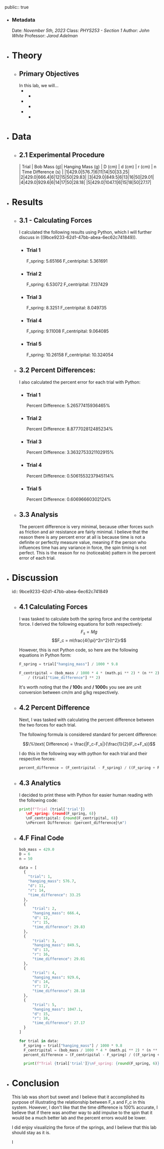 public:: true

- ### Metadata
  Date: *November 5th, 2023*
  Class: *PHYS253 - Section 1*
  Author: *John White*
  Professor: *Jarod Adelman*
- # Theory
	- ## Primary Objectives
	  In this lab, we will...
	  * -
	  * -
	  * -
- # Data
	- ## 2.1 Experimental Procedure
	  | Trial | Bob Mass (g)| Hanging Mass (g) | D (cm) | d (cm) | r (cm) | n | Time Difference (s) |
	  |1|429.0|576.7|6|11|14|50|33.25|
	  |2|429.0|666.4|6|12|15|50|29.83|
	  |3|429.0|849.5|6|13|16|50|29.01|
	  |4|429.0|929.6|6|14|17|50|28.18|
	  |5|429.0|1047.1|6|15|18|50|27.17|
- # Results
	- ## 3.1 - Calculating Forces
	  I calculated the following results using Python, which I will further discuss in ((9bce9233-62d1-47bb-abea-6ec62c741849)).
		- ### Trial 1
		  F_spring: 5.65166 
		  F_centripital: 5.361691
		- ### Trial 2
		  F_spring: 6.53072 
		  F_centripital: 7.137429
		- ### Trial 3
		  F_spring: 8.3251 
		  F_centripital: 8.049735
		- ### Trial 4
		  F_spring: 9.11008 
		  F_centripital: 9.064085
		- ### Trial 5
		  F_spring: 10.26158 
		  F_centripital: 10.324054
	- ## 3.2 Percent Differences:
	  I also calculated the percent error for each trial with Python:
		- ### Trial 1
		  Percent Difference: 5.26577415936465%
		- ### Trial 2
		  Percent Difference: 8.877702812485234%
		- ### Trial 3
		  Percent Difference: 3.3632753321102915%
		- ### Trial 4
		  Percent Difference: 0.5061553237945114%
		- ### Trial 5
		  Percent Difference: 0.60696660302124%
	- ## 3.3 Analysis
	  The percent difference is very minimal, because other forces such as friction and air resistance are fairly minimal. I believe that the reason there is any percent error at all is because time is not a definite or perfectly measure value, meaning if the person who influences time has any variance in force, the spin timing is not perfect. This is the reason for no (noticeable) pattern in the percent error of each trial.
- # Discussion
  id:: 9bce9233-62d1-47bb-abea-6ec62c741849
	- ## 4.1 Calculating Forces
	  I was tasked to calculate both the spring force and the centripetal force. I derived the following equations for both respectively:
	  $$F_s = Mg$$
	  $$F_c = m\frac{4{\pi}^2n^2}{t^2}r$$
	  
	  However, this is not Python code, so here are the following equations in Python form:
	  ```python
	  F_spring = trial["hanging_mass"] / 1000 * 9.8
	  ```
	  ```python
	  F_centripital = (bob_mass / 1000 * 4 * (math.pi ** 2) * (n ** 2) * trial["r"] / 100 ) 
	      / (trial["time_difference"] ** 2)
	  ```
	  It's worth noting that the **/ 100**s and **/ 1000**s you see are unit conversion between cm/m and g/kg respectively.
	- ## 4.2 Percent Difference
	  Next, I was tasked with calculating the percent difference between the two forces for each trial.
	  
	  The following formula is considered standard for percent difference:
	  
	  $$\%\text{ Difference} = \frac{|F_c-F_s|}{\frac{1}{2}(F_c+F_s)}$$
	  
	  I do this in the following way with python for each trial and their respective forces:
	  
	  ```python
	  percent_difference = (F_centripital - F_spring) / ((F_spring + F_centripital ) / 2) * 100
	  ```
	- ## 4.3 Analytics
	  I decided to print these with Python for easier human reading with the following code:
	  ```python
	  print(f"Trial {trial['trial']}
	     \nF_spring: {round(F_spring, 6)}
	     \nF_centripital: {round(F_centripital, 6)}
	     \nPercent Difference: {percent_difference}\n")
	  ```
	- ## 4.F Final Code
	  ```python
	  bob_mass = 429.0
	  D = 6
	  n = 50
	  
	  data = [
	  	{
	      "trial": 1,
	      "hanging_mass": 576.7,
	      "d": 11,
	      "r": 14,
	      "time_difference": 33.25
	  	}, 
	  	{
	  		"trial": 2,
	  		"hanging_mass": 666.4,
	  		"d": 12,
	  		"r": 15,
	  		"time_difference": 29.83
	  	}, 
	  	{
	  		"trial": 3,
	  		"hanging_mass": 849.5,
	  		"d": 13,
	  		"r": 16,
	  		"time_difference": 29.01
	  	}, 
	  	{
	  		"trial": 4,
	  		"hanging_mass": 929.6,
	  		"d": 14,
	  		"r": 17,
	  		"time_difference": 28.18
	  	}, 
	  	{
	  		"trial": 5,
	  		"hanging_mass": 1047.1,
	  		"d": 15,
	  		"r": 18,
	  		"time_difference": 27.17
	  	}
	  ]
	  
	  for trial in data:
	  	F_spring = trial["hanging_mass"] / 1000 * 9.8
	  	F_centripital = (bob_mass / 1000 * 4 * (math.pi ** 2) * (n ** 2) * trial["r"] / 100 ) / (trial["time_difference"] ** 2)
	  	percent_difference = (F_centripital - F_spring) / ((F_spring + F_centripital ) / 2) * 100
	  
	  	print(f"Trial {trial['trial']}\nF_spring: {round(F_spring, 6)} \nF_centripital: {round(F_centripital, 6)}\nPercent Difference: {percent_difference}\n")
	  ```
- # Conclusion
  This lab was short but sweet and I believe that it accomplished its purpose of illustrating the relationship between F_s and F_c in this system. However, I don't like that the time difference is 100% accurate, I believe that if there was another way to add impulse to the spin that it would be a much better lab and the percent errors would be lower. 
  
  I did enjoy visualizing the force of the springs, and I believe that this lab should stay as it is.
  
  I
